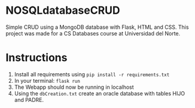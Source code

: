 # NOSQLdatabaseCRUD

Simple CRUD using a MongoDB database with Flask, HTML and CSS.
This project was made for a CS Databases course at Universidad del Norte.

# Instructions

1. Install all requirements using `pip install -r requirements.txt` 
2. In your terminal: `flask run`
3. The Webapp should now be running in localhost
4. Using the `dbCreation.txt` create an oracle database with tables HIJO and PADRE.